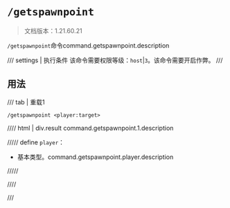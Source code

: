 # `/getspawnpoint`

> 文档版本：1.21.60.21

`/getspawnpoint`命令command.getspawnpoint.description

/// settings | 执行条件
该命令需要权限等级：`host`|`3`。该命令需要开启作弊。
///

## 用法

/// tab | 重载1
```mcfunction
/getspawnpoint <player:target>
```

//// html | div.result
command.getspawnpoint.1.description

///// define
`player`：<!-- md:samp target -->

- 基本类型。command.getspawnpoint.player.description


/////

////

///
